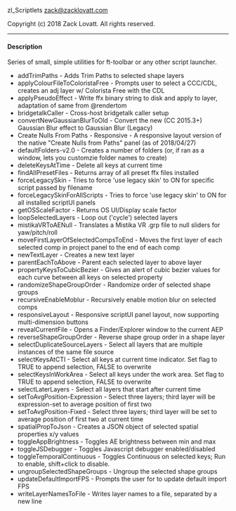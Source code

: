 zl_Scriptlets
zack@zacklovatt.com

Copyright (c) 2018 Zack Lovatt. All rights reserved.

-----------------------
#### Description

Series of small, simple utilities for ft-toolbar or any other script launcher.

* addTrimPaths                         - Adds Trim Paths to selected shape layers
* applyColourFileToColoristaFree       - Prompts user to select a CCC/CDL, creates an adj layer w/ Colorista Free with the CDL
* applyPseudoEffect                    - Write ffx binary string to disk and apply to layer, adaptation of same from @rendertom
* bridgetalkCaller                     - Cross-host bridgetalk caller setup
* convertNewGaussianBlurToOld          - Convert the new (CC 2015.3+) Gaussian Blur effect to Gaussian Blur (Legacy)
* Create Nulls From Paths - Responsive - A responsive layout version of the native "Create Nulls from Paths" panel (as of 2018/04/27)
* defaultFolders-v2.0                  - Creates a number of folders (or, if ran as a window, lets you customzie folder names to create)
* deleteKeysAtTime                     - Delete all keys at current time
* findAllPresetFiles                   - Returns array of all preset ffx files installed
* forceLegacySkin                      - Tries to force 'use legacy skin' to ON for specific script passed by filename
* forceLegacySkinForAllScripts         - Tries to force 'use legacy skin' to ON for all installed scriptUI panels
* getOSScaleFactor                     - Returns OS UI/Display scale factor
* loopSelectedLayers                   - Loop out ('cycle') selected layers
* mistikaVRToAENull                    - Translates a Mistika VR .grp file to null sliders for yaw/pitch/roll
* moveFirstLayerOfSelectedCompsToEnd   - Moves the first layer of each selected comp in project panel to the end of each comp
* newTextLayer                         - Creates a new text layer
* parentEachToAbove                    - Parent each selected layer to above layer
* propertyKeysToCubicBezier            - Gives an alert of cubic bezier values for each curve between all keys on selected property
* randomizeShapeGroupOrder             - Randomize order of selected shape groups
* recursiveEnableMoblur                - Recursively enable motion blur on selected comps
* responsiveLayout                     - Responsive scriptUI panel layout, now supporting multi-dimension buttons
* revealCurrentFile                    - Opens a Finder/Explorer window to the current AEP
* reverseShapeGroupOrder               - Reverse shape group order in a shape layer
* selectDuplicateSourceLayers          - Select all layers that are multiple instances of the same file source
* selectKeysAtCTI                      - Select all keys at current time indicator. Set flag to TRUE to append selection, FALSE to overwrite
* selectKeysInWorkArea                 - Select all keys under the work area. Set flag to TRUE to append selection, FALSE to overwrite
* selectLaterLayers                    - Select all layers that start after current time
* setToAvgPosition-Expression          - Select three layers; third layer will be expression-set to average position of first two
* setToAvgPosition-Fixed               - Select three layers; third layer will be set to average position of first two at current time
* spatialPropToJson                    - Creates a JSON object of selected spatial properties x/y values
* toggleAppBrightness                  - Toggles AE brightness between min and max
* toggleJSDebugger                     - Toggles Javascript debugger enabled/disabled
* toggleTemporalContinuous             - Toggles Continuous on selected keys; Run to enable, shift+click to disable.
* ungroupSelectedShapeGroups           - Ungroup the selected shape groups
* updateDefaultImportFPS               - Prompts the user for to update default import FPS
* writeLayerNamesToFile                - Writes layer names to a file, separated by a new line

